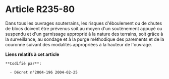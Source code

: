 # Article R235-80

Dans tous les ouvrages souterrains, les risques d'éboulement ou de chutes de blocs doivent être prévenus soit au moyen d'un
soutènement appuyé ou suspendu et d'un garnissage approprié à la nature des terrains, soit grâce à la surveillance, au
sondage et à la purge méthodique des parements et de la couronne suivant des modalités appropriées à la hauteur de l'ouvrage.

**Liens relatifs à cet article**

	**Codifié par**:

	  - Décret n°2004-196 2004-02-25
